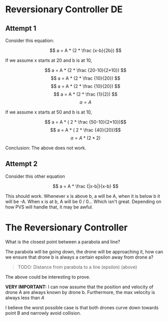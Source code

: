 # Reversionary Controller DE

## Attempt 1

Consider this equation: 

$$ a = A * (2 * \frac {x-b}{2b}) $$

If we assume x starts at 20 and b is at 10, 

$$ a = A * (2 * \frac {20-10}{2*10}) $$
$$ a = A * (2 * \frac {10}{20}) $$
$$ a = A * (2 * \frac {10}{20}) $$
$$ a = A * (2 * \frac {1}{2}) $$
$$ a = A $$


If we assume x starts at 50 and b is at 10,

$$ a = A * ( 2 * \frac {50-10}{2*10})$$
$$ a = A * ( 2 * \frac {40}{20})$$
$$ a = A * ( 2 * 2)$$

Conclusion: The above does not work. 

## Attempt 2

Consider this other equation

$$ a = A * \frac {|x-b|}{x-b} $$


This should work. Whenever x is above b, a will be A, when it is below b it will
be -A. When x is at b, A will be 0 / 0... Which isn't great. Depending on how
PVS will handle that, it may be awful. 

# The Reversionary Controller

What is the closest point between a parabola and line?

The parabola will be going down, the drone will be approaching it, how can we
ensure that drone b is always a certain epsilon away from drone a?

> TODO: Distance from parabola to a line (epsilon) (above)

The above could be interesting to prove.

**VERY IMPORTANT:**  I can now assume that the position and velocity of drone A are
always known by drone b. Furthermore, the max velocity is always less than $A$

I believe the worst possible case is that both drones curve down towards point B
and narrowly avoid collision.

